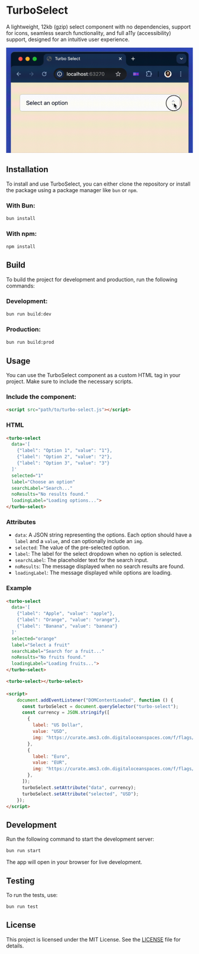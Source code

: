 # TurboSelect

A lightweight, 12kb (gzip) select component with no dependencies, support for icons, seamless search functionality, and full a11y (accessibility) support, designed for an intuitive user experience.

<img src="/assets/turbo-select.gif" alt="Turbo Select - JavaScript">

## Installation

To install and use TurboSelect, you can either clone the repository or install the package using a package manager like `bun` or `npm`.

### With Bun:

```bash
bun install
```

### With npm:

```bash
npm install
```

## Build

To build the project for development and production, run the following commands:

### Development:

```bash
bun run build:dev
```

### Production:

```bash
bun run build:prod
```

## Usage

You can use the TurboSelect component as a custom HTML tag in your project. Make sure to include the necessary scripts.

### Include the component:

```html
<script src="path/to/turbo-select.js"></script>
```

### HTML

```html
<turbo-select
  data='[
    {"label": "Option 1", "value": "1"},
    {"label": "Option 2", "value": "2"},
    {"label": "Option 3", "value": "3"}
  ]'
  selected="1"
  label="Choose an option"
  searchLabel="Search..."
  noResults="No results found."
  loadingLabel="Loading options...">
</turbo-select>
```

### Attributes

- `data`: A JSON string representing the options. Each option should have a `label` and a `value`, and can optionally include an `img`.
- `selected`: The value of the pre-selected option.
- `label`: The label for the select dropdown when no option is selected.
- `searchLabel`: The placeholder text for the search input.
- `noResults`: The message displayed when no search results are found.
- `loadingLabel`: The message displayed while options are loading.

### Example

```html
<turbo-select
  data='[
    {"label": "Apple", "value": "apple"},
    {"label": "Orange", "value": "orange"},
    {"label": "Banana", "value": "banana"}
  ]'
  selected="orange"
  label="Select a fruit"
  searchLabel="Search for a fruit..."
  noResults="No fruits found."
  loadingLabel="Loading fruits...">
</turbo-select>
```

```html
<turbo-select></turbo-select>

<script>
    document.addEventListener("DOMContentLoaded", function () {
      const turboSelect = document.querySelector("turbo-select");
      const currency = JSON.stringify([
        {
          label: "US Dollar",
          value: "USD",
          img: "https://curate.ams3.cdn.digitaloceanspaces.com/f/flags/usd.svg",
        },
        {
          label: "Euro",
          value: "EUR",
          img: "https://curate.ams3.cdn.digitaloceanspaces.com/f/flags/eur.svg",
        },
      ]);
      turboSelect.setAttribute("data", currency);
      turboSelect.setAttribute("selected", "USD");
    });
</script>
```

## Development

Run the following command to start the development server:

```bash
bun run start
```

The app will open in your browser for live development.

## Testing

To run the tests, use:

```bash
bun run test
```

## License

This project is licensed under the MIT License. See the [LICENSE](LICENSE) file for details.
